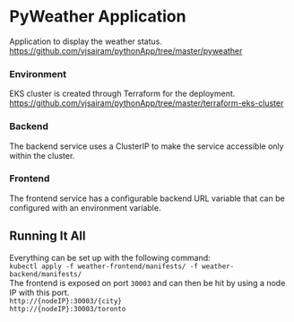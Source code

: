 # PyWeather Application
Application to display the weather status. https://github.com/vjsairam/pythonApp/tree/master/pyweather

### Environment 
EKS cluster is created through Terraform for the deployment. https://github.com/vjsairam/pythonApp/tree/master/terraform-eks-cluster

### Backend
The backend service uses a ClusterIP to make the service accessible only within the cluster.

### Frontend
The frontend service has a configurable backend URL variable that can be configured with an environment variable. 

## Running It All
Everything can be set up with the following command:  
`kubectl apply -f weather-frontend/manifests/ -f weather-backend/manifests/`  
The frontend is exposed on port `30003` and can then be hit by using a node IP with this port.  
`http://{nodeIP}:30003/{city}`  
`http://{nodeIP}:30003/toronto`